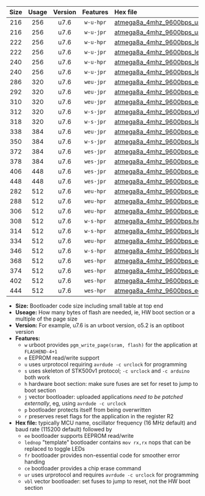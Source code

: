 |Size|Usage|Version|Features|Hex file|
|:-:|:-:|:-:|:-:|:--|
|216|256|u7.6|`w-u-hpr`|[atmega8a_4mhz_9600bps_ur.hex](https://raw.githubusercontent.com/stefanrueger/urboot/main//atmega8a_4mhz_9600bps_ur.hex)|
|216|256|u7.6|`w-u-jpr`|[atmega8a_4mhz_9600bps_ur_vbl.hex](https://raw.githubusercontent.com/stefanrueger/urboot/main//atmega8a_4mhz_9600bps_ur_vbl.hex)|
|222|256|u7.6|`w-u-hpr`|[atmega8a_4mhz_9600bps_lednop_ur.hex](https://raw.githubusercontent.com/stefanrueger/urboot/main//atmega8a_4mhz_9600bps_lednop_ur.hex)|
|222|256|u7.6|`w-u-jpr`|[atmega8a_4mhz_9600bps_lednop_ur_vbl.hex](https://raw.githubusercontent.com/stefanrueger/urboot/main//atmega8a_4mhz_9600bps_lednop_ur_vbl.hex)|
|240|256|u7.6|`w-u-hpr`|[atmega8a_4mhz_9600bps_lednop_fr_ur.hex](https://raw.githubusercontent.com/stefanrueger/urboot/main//atmega8a_4mhz_9600bps_lednop_fr_ur.hex)|
|240|256|u7.6|`w-u-jpr`|[atmega8a_4mhz_9600bps_lednop_fr_ur_vbl.hex](https://raw.githubusercontent.com/stefanrueger/urboot/main//atmega8a_4mhz_9600bps_lednop_fr_ur_vbl.hex)|
|286|320|u7.6|`weu-jpr`|[atmega8a_4mhz_9600bps_ee_ur_vbl.hex](https://raw.githubusercontent.com/stefanrueger/urboot/main//atmega8a_4mhz_9600bps_ee_ur_vbl.hex)|
|292|320|u7.6|`weu-jpr`|[atmega8a_4mhz_9600bps_ee_lednop_ur_vbl.hex](https://raw.githubusercontent.com/stefanrueger/urboot/main//atmega8a_4mhz_9600bps_ee_lednop_ur_vbl.hex)|
|310|320|u7.6|`weu-jpr`|[atmega8a_4mhz_9600bps_ee_lednop_fr_ur_vbl.hex](https://raw.githubusercontent.com/stefanrueger/urboot/main//atmega8a_4mhz_9600bps_ee_lednop_fr_ur_vbl.hex)|
|312|320|u7.6|`w-s-jpr`|[atmega8a_4mhz_9600bps_vbl.hex](https://raw.githubusercontent.com/stefanrueger/urboot/main//atmega8a_4mhz_9600bps_vbl.hex)|
|318|320|u7.6|`w-s-jpr`|[atmega8a_4mhz_9600bps_lednop_vbl.hex](https://raw.githubusercontent.com/stefanrueger/urboot/main//atmega8a_4mhz_9600bps_lednop_vbl.hex)|
|338|384|u7.6|`weu-jpr`|[atmega8a_4mhz_9600bps_ee_lednop_fr_ce_ur_vbl.hex](https://raw.githubusercontent.com/stefanrueger/urboot/main//atmega8a_4mhz_9600bps_ee_lednop_fr_ce_ur_vbl.hex)|
|350|384|u7.6|`w-s-jpr`|[atmega8a_4mhz_9600bps_lednop_fr_vbl.hex](https://raw.githubusercontent.com/stefanrueger/urboot/main//atmega8a_4mhz_9600bps_lednop_fr_vbl.hex)|
|372|384|u7.6|`wes-jpr`|[atmega8a_4mhz_9600bps_ee_vbl.hex](https://raw.githubusercontent.com/stefanrueger/urboot/main//atmega8a_4mhz_9600bps_ee_vbl.hex)|
|378|384|u7.6|`wes-jpr`|[atmega8a_4mhz_9600bps_ee_lednop_vbl.hex](https://raw.githubusercontent.com/stefanrueger/urboot/main//atmega8a_4mhz_9600bps_ee_lednop_vbl.hex)|
|406|448|u7.6|`wes-jpr`|[atmega8a_4mhz_9600bps_ee_lednop_fr_vbl.hex](https://raw.githubusercontent.com/stefanrueger/urboot/main//atmega8a_4mhz_9600bps_ee_lednop_fr_vbl.hex)|
|448|448|u7.6|`wes-jpr`|[atmega8a_4mhz_9600bps_ee_lednop_fr_ce_vbl.hex](https://raw.githubusercontent.com/stefanrueger/urboot/main//atmega8a_4mhz_9600bps_ee_lednop_fr_ce_vbl.hex)|
|282|512|u7.6|`weu-hpr`|[atmega8a_4mhz_9600bps_ee_ur.hex](https://raw.githubusercontent.com/stefanrueger/urboot/main//atmega8a_4mhz_9600bps_ee_ur.hex)|
|288|512|u7.6|`weu-hpr`|[atmega8a_4mhz_9600bps_ee_lednop_ur.hex](https://raw.githubusercontent.com/stefanrueger/urboot/main//atmega8a_4mhz_9600bps_ee_lednop_ur.hex)|
|306|512|u7.6|`weu-hpr`|[atmega8a_4mhz_9600bps_ee_lednop_fr_ur.hex](https://raw.githubusercontent.com/stefanrueger/urboot/main//atmega8a_4mhz_9600bps_ee_lednop_fr_ur.hex)|
|308|512|u7.6|`w-s-hpr`|[atmega8a_4mhz_9600bps.hex](https://raw.githubusercontent.com/stefanrueger/urboot/main//atmega8a_4mhz_9600bps.hex)|
|314|512|u7.6|`w-s-hpr`|[atmega8a_4mhz_9600bps_lednop.hex](https://raw.githubusercontent.com/stefanrueger/urboot/main//atmega8a_4mhz_9600bps_lednop.hex)|
|334|512|u7.6|`weu-hpr`|[atmega8a_4mhz_9600bps_ee_lednop_fr_ce_ur.hex](https://raw.githubusercontent.com/stefanrueger/urboot/main//atmega8a_4mhz_9600bps_ee_lednop_fr_ce_ur.hex)|
|346|512|u7.6|`w-s-hpr`|[atmega8a_4mhz_9600bps_lednop_fr.hex](https://raw.githubusercontent.com/stefanrueger/urboot/main//atmega8a_4mhz_9600bps_lednop_fr.hex)|
|368|512|u7.6|`wes-hpr`|[atmega8a_4mhz_9600bps_ee.hex](https://raw.githubusercontent.com/stefanrueger/urboot/main//atmega8a_4mhz_9600bps_ee.hex)|
|374|512|u7.6|`wes-hpr`|[atmega8a_4mhz_9600bps_ee_lednop.hex](https://raw.githubusercontent.com/stefanrueger/urboot/main//atmega8a_4mhz_9600bps_ee_lednop.hex)|
|402|512|u7.6|`wes-hpr`|[atmega8a_4mhz_9600bps_ee_lednop_fr.hex](https://raw.githubusercontent.com/stefanrueger/urboot/main//atmega8a_4mhz_9600bps_ee_lednop_fr.hex)|
|444|512|u7.6|`wes-hpr`|[atmega8a_4mhz_9600bps_ee_lednop_fr_ce.hex](https://raw.githubusercontent.com/stefanrueger/urboot/main//atmega8a_4mhz_9600bps_ee_lednop_fr_ce.hex)|

- **Size:** Bootloader code size including small table at top end
- **Useage:** How many bytes of flash are needed, ie, HW boot section or a multiple of the page size
- **Version:** For example, u7.6 is an urboot version, o5.2 is an optiboot version
- **Features:**
  + `w` urboot provides `pgm_write_page(sram, flash)` for the application at `FLASHEND-4+1`
  + `e` EEPROM read/write support
  + `u` uses urprotocol requiring `avrdude -c urclock` for programming
  + `s` uses skeleton of STK500v1 protocol; `-c urclock` and `-c arduino` both work
  + `h` hardware boot section: make sure fuses are set for reset to jump to boot section
  + `j` vector bootloader: uploaded applications *need to be patched externally*, eg, using `avrdude -c urclock`
  + `p` bootloader protects itself from being overwritten
  + `r` preserves reset flags for the application in the register R2
- **Hex file:** typically MCU name, oscillator frequency (16 MHz default) and baud rate (115200 default) followed by
  + `ee` bootloader supports EEPROM read/write
  + `lednop` "template" bootloader contains `mov rx,rx` nops that can be replaced to toggle LEDs
  + `fr` bootloader provides non-essential code for smoother error handing
  + `ce` bootloader provides a chip erase command
  + `ur` uses urprotocol and requires `avrdude -c urclock` for programming
  + `vbl` vector bootloader: set fuses to jump to reset, not the HW boot section
